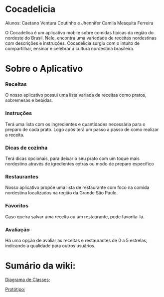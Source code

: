 # Cocadelicia

Alunos: Caetano Ventura Coutinho e Jhennifer Camila Mesquita Ferreira

O Cocadelíca é um aplicativo mobile sobre comidas típicas da região do nordeste do Brasil. Nele, encontra uma variedade de receitas nordestinas com descrições e instruções. Cocadelícia surgiu com o intuíto de compartilhar, ensinar e celebrar a cultura nordestina brasileira.

<h1>Sobre o Aplicativo</h1>
<h3>Receitas</h3>
O nosso aplicativo possui uma lista variada de receitas como pratos, sobremesas e bebidas. 

<h3>Instruções</h3>
Terá uma lista com os ingredientes e quantidades necessária para o preparo de cada prato. Logo após terá um passo a passo de como realizar a receita.

<h3>Dicas de cozinha</h3>
Terá dicas opcionais, para deixar o seu prato com um toque mais nordestino através de igredientes extras ou modo de preparo específico

<h3>Restaurantes</h3>
Nosso aplicativo propõe uma lista de restaurante com foco na comida nordestina localizados na região da Grande São Paulo.

<h3>Favoritos</h3>
Caso queira salvar uma receita ou um restaurante, pode favorita-la. 

<h3>Avaliação</h3>
Há uma opção de avaliar as receitas e restaurantes de 0 a 5 estrelas, indicando a qualidade para outros usuários.

<h1>Sumário da wiki:</h1>

[Diagrama de Classes](https://github.com/Caetano-Ventura-Coutinho/Cocadelicia/wiki/Diagrama-de-Classes);

[Protótipo](https://github.com/Caetano-Ventura-Coutinho/Cocadelicia/wiki/Protótipo);
